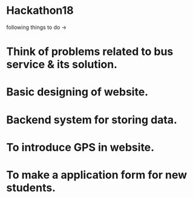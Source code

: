 # Hackathon18
following things to do ->
# Think of problems related to bus service & its solution.
# Basic designing of website.
# Backend system for storing data.
# To introduce GPS in website.
# To make a application form for new students.
